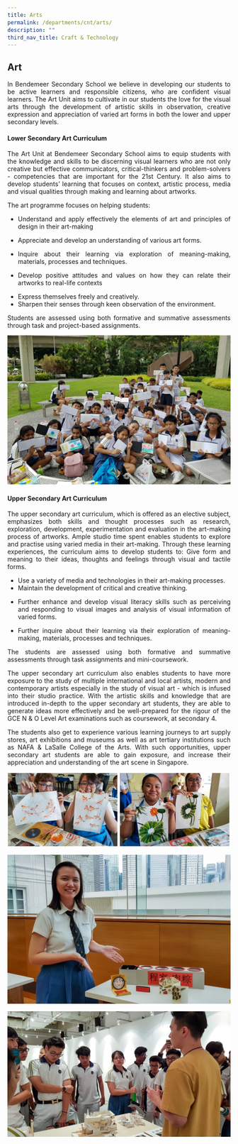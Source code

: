 ```yaml
---
title: Arts
permalink: /departments/cnt/arts/
description: ""
third_nav_title: Craft & Technology
---
```

## **Art**
<p style="text-align:justify">In Bendemeer Secondary School we believe in developing our students to be active learners and responsible citizens, who are confident visual learners. The Art Unit aims to cultivate in our students the love for the visual arts through the development of artistic skills in observation, creative expression and appreciation of varied art forms in both the lower and upper secondary levels.</p>

#### **Lower Secondary Art Curriculum**

<p style="text-align:justify">The Art Unit at Bendemeer Secondary School aims to equip students with the knowledge and skills to be discerning visual learners who are not only creative but effective communicators, critical-thinkers and problem-solvers - competencies that are important for the 21st Century. It also aims to develop students’ learning that focuses on context, artistic process, media and visual qualities through making and learning about artworks. </p>
 
The art programme focuses on helping students:
 
* <p style="text-align:justify">Understand and apply effectively the elements of art and principles of design in their art-making</p>
* Appreciate and develop an understanding of various art forms.
* <p style="text-align:justify">Inquire about their learning via exploration of meaning-making, materials, processes and techniques.</p>
* <p style="text-align:justify">Develop positive attitudes and values on how they can relate their artworks to real-life contexts</p>
* Express themselves freely and creatively.
* Sharpen their senses through keen observation of the environment.
 
<p style="text-align:justify">Students are assessed using both formative and summative assessments through task and project-based assignments.</p>
 
![Learning journey](/images/Departments/ct-art-01n.jpg)

#### **Upper Secondary Art Curriculum**

<p style="text-align:justify">The upper secondary art curriculum, which is offered as an elective subject, emphasizes both skills and thought processes such as research, exploration, development, experimentation and evaluation in the art-making process of artworks. Ample studio time spent enables students to explore and practise using varied media in their art-making. Through these learning experiences, the curriculum aims to develop students to:
Give form and meaning to their ideas, thoughts and feelings through visual and tactile forms.</p>

* Use a variety of media and technologies in their art-making processes.
* Maintain the development of critical and creative thinking.
* <p style="text-align:justify">Further enhance and develop visual literacy skills such as perceiving and responding to visual images and analysis of visual information of varied forms.</p>
* <p style="text-align:justify">Further inquire about their learning via their exploration of meaning-making, materials, processes and techniques.</p>

<p style="text-align:justify">The students are assessed using both formative and summative assessments through task assignments and mini-coursework.</p>
 
<p style="text-align:justify">The upper secondary art curriculum also enables students to have more exposure to the study of multiple international and local artists, modern and contemporary artists especially in the study of visual art - which is infused into their studio practice. With the artistic skills and knowledge that are introduced in-depth to the upper secondary art students, they are able to generate ideas more effectively and be well-prepared for the rigour of the GCE N & O Level Art examinations such as coursework, at secondary 4.</p>

<p style="text-align:justify">The students also get to experience various learning journeys to art supply stores, art exhibitions and museums as well as art tertiary institutions such as NAFA & LaSalle College of the Arts.  With such opportunities, upper secondary art students are able to gain exposure, and increase their appreciation and understanding of the art scene in Singapore.</p>



![Learning journey](/images/Departments/ct-art-02.jpg)

![Art lesson](/images/Departments/ct-art-03.jpg)

![Art lesson](/images/Departments/ct-art-04.jpg)